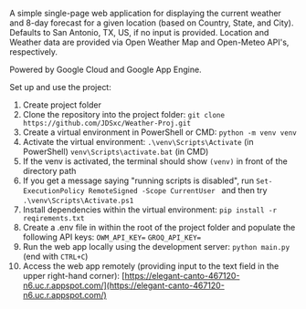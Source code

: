 A simple single-page web application for displaying the current weather and 8-day forecast for a given location (based on Country, State, and City). 
Defaults to San Antonio, TX, US, if no input is provided. Location and Weather data are provided via Open Weather Map and Open-Meteo API's, respectively.

Powered by Google Cloud and Google App Engine.

Set up and use the project:
1. Create project folder 
2. Clone the repository into the project folder:
```git clone https://github.com/JDSxc/Weather-Proj.git```
4. Create a virtual environment in PowerShell or CMD:
```python -m venv venv```
5. Activate the virtual environment:
```.\venv\Scripts\Activate``` (in PowerShell)
```venv\Scripts\activate.bat``` (in CMD)
6. If the venv is activated, the terminal should show ```(venv)``` in front of the directory path
7. If you get a message saying "running scripts is disabled", run ```Set-ExecutionPolicy RemoteSigned -Scope CurrentUser
``` and then try ```.\venv\Scripts\Activate.ps1```
8. Install dependencies within the virtual environment:
```pip install -r reqirements.txt```
9. Create a .env file in within the root of the project folder and populate the following API keys:
```OWM_API_KEY=```
```GROQ_API_KEY=```
10. Run the web app locally using the development server:
```python main.py``` (end with ```CTRL+C```)
11. Access the web app remotely (providing input to the text field in the upper right-hand corner):
[https://elegant-canto-467120-n6.uc.r.appspot.com/](https://elegant-canto-467120-n6.uc.r.appspot.com/)
